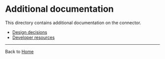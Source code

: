 # Additional documentation

This directory contains additional documentation on the connector.

- [Design decisions](design-decisions.md)
- [Developer resources](developer-resources)

---

Back to [Home](..)
